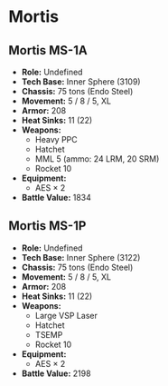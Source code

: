 # Mortis
## Mortis MS-1A
- **Role:** Undefined
- **Tech Base:** Inner Sphere (3109)
- **Chassis:** 75 tons (Endo Steel)
- **Movement:** 5 / 8 / 5, XL
- **Armor:** 208
- **Heat Sinks:** 11 (22)
- **Weapons:**
  - Heavy PPC
  - Hatchet
  - MML 5 (ammo: 24 LRM, 20 SRM)
  - Rocket 10
- **Equipment:**
  - AES × 2
- **Battle Value:** 1834

## Mortis MS-1P
- **Role:** Undefined
- **Tech Base:** Inner Sphere (3122)
- **Chassis:** 75 tons (Endo Steel)
- **Movement:** 5 / 8 / 5, XL
- **Armor:** 208
- **Heat Sinks:** 11 (22)
- **Weapons:**
  - Large VSP Laser
  - Hatchet
  - TSEMP
  - Rocket 10
- **Equipment:**
  - AES × 2
- **Battle Value:** 2198

